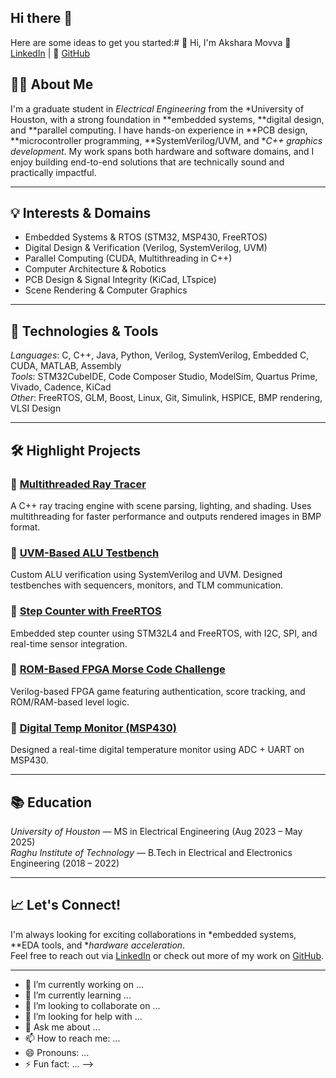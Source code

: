 ## Hi there 👋


Here are some ideas to get you started:# 👋 Hi, I'm Akshara Movva
🔗 [LinkedIn](https://www.linkedin.com/in/akshara-movva/) | 🔗 [GitHub](https://github.com/Akshara-Movva)

## 👨‍🎓 About Me

I'm a graduate student in *Electrical Engineering* from the *University of Houston, with a strong foundation in **embedded systems, **digital design, and **parallel computing. I have hands-on experience in **PCB design, **microcontroller programming, **SystemVerilog/UVM, and **C++ graphics development*. My work spans both hardware and software domains, and I enjoy building end-to-end solutions that are technically sound and practically impactful.

---

## 💡 Interests & Domains

- Embedded Systems & RTOS (STM32, MSP430, FreeRTOS)
- Digital Design & Verification (Verilog, SystemVerilog, UVM)
- Parallel Computing (CUDA, Multithreading in C++)
- Computer Architecture & Robotics
- PCB Design & Signal Integrity (KiCad, LTspice)
- Scene Rendering & Computer Graphics

---

## 🔧 Technologies & Tools

*Languages*: C, C++, Java, Python, Verilog, SystemVerilog, Embedded C, CUDA, MATLAB, Assembly  
*Tools*: STM32CubeIDE, Code Composer Studio, ModelSim, Quartus Prime, Vivado, Cadence, KiCad  
*Other*: FreeRTOS, GLM, Boost, Linux, Git, Simulink, HSPICE, BMP rendering, VLSI Design

---

## 🛠 Highlight Projects

### 🔹 [Multithreaded Ray Tracer](https://github.com/ANIL-RONGALA)
A C++ ray tracing engine with scene parsing, lighting, and shading. Uses multithreading for faster performance and outputs rendered images in BMP format.

### 🔹 [UVM-Based ALU Testbench](https://github.com/ANIL-RONGALA)
Custom ALU verification using SystemVerilog and UVM. Designed testbenches with sequencers, monitors, and TLM communication.

### 🔹 [Step Counter with FreeRTOS](https://github.com/ANIL-RONGALA)
Embedded step counter using STM32L4 and FreeRTOS, with I2C, SPI, and real-time sensor integration.

### 🔹 [ROM-Based FPGA Morse Code Challenge](https://github.com/ANIL-RONGALA)
Verilog-based FPGA game featuring authentication, score tracking, and ROM/RAM-based level logic.

### 🔹 [Digital Temp Monitor (MSP430)](https://github.com/ANIL-RONGALA)
Designed a real-time digital temperature monitor using ADC + UART on MSP430.

---

## 📚 Education

*University of Houston* — MS in Electrical Engineering (Aug 2023 – May 2025)  
*Raghu Institute of Technology* — B.Tech in Electrical and Electronics Engineering (2018 – 2022)

---

## 📈 Let's Connect!

I'm always looking for exciting collaborations in *embedded systems, **EDA tools, and **hardware acceleration*.  
Feel free to reach out via [LinkedIn](https://linkedin.com/in/akshara-movva/) or check out more of my work on [GitHub](https://github.com/Akshara-Movva).

---

- 🔭 I’m currently working on ...
- 🌱 I’m currently learning ...
- 👯 I’m looking to collaborate on ...
- 🤔 I’m looking for help with ...
- 💬 Ask me about ...
- 📫 How to reach me: ...
- 😄 Pronouns: ...
- ⚡ Fun fact: ...
-->

